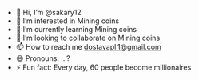 - 👋 Hi, I’m @sakary12
- 👀 I’m interested in Mining coins 
- 🌱 I’m currently learning Mining coins 
- 💞️ I’m looking to collaborate on Mining coins 
- 📫 How to reach me dostavapl.1@gmail.com 
- 😄 Pronouns: ...?
- ⚡ Fun fact: Every day, 60 people become millionaires

<!---
sakary12/sakary12 is a ✨ special ✨ repository because its `README.md` (this file) appears on your GitHub profile.
You can click the Preview link to take a look at your changes.
--->

